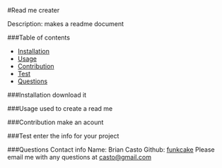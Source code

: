 #Read me creater

Description: makes a readme document
    
###Table of contents
* [Installation](#installation)
* [Usage](#usage)
* [Contribution](#contribution)
* [Test](#test)
* [Questions](#questions)

###Installation
download it

###Usage
used to create a read me

###Contribution
make an acount

###Test
enter the info for your project

###Questions
Contact info
Name: Brian Casto
Github: [funkcake](https://github.com/funkcake)
Please email me with any questions at casto@gmail.com